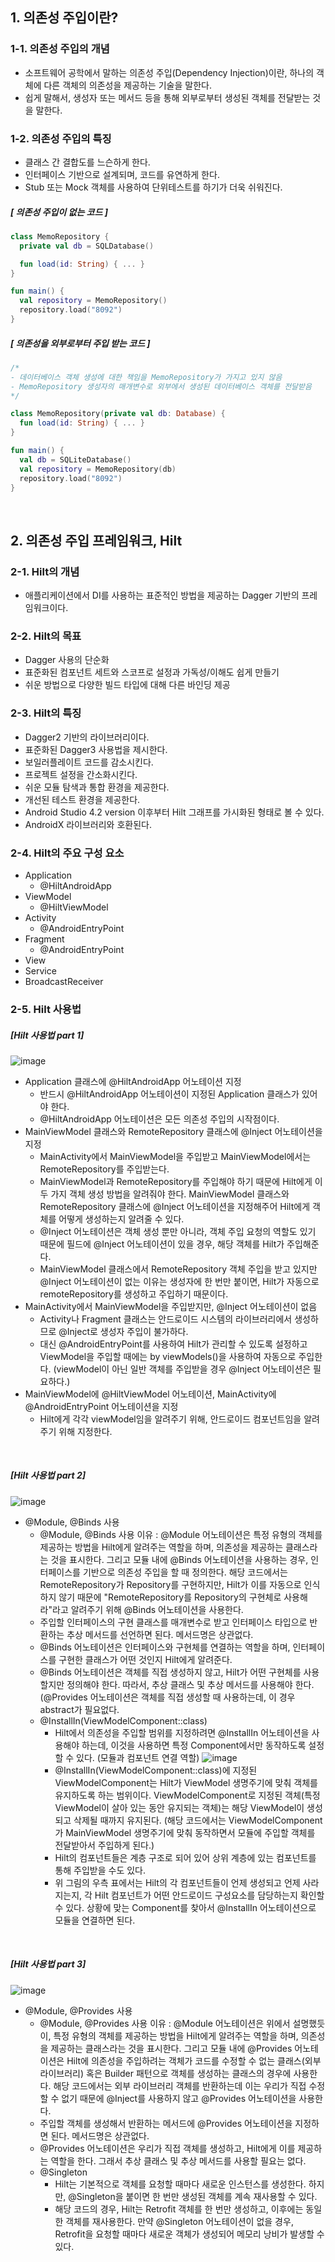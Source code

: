 ## 1. 의존성 주입이란?


### 1-1. 의존성 주입의 개념


- 소프트웨어 공학에서 말하는 의존성 주입(Dependency Injection)이란, 하나의 객체에 다른 객체의 의존성을 제공하는 기술을 말한다.
- 쉽게 말해서, 생성자 또는 메서드 등을 통해 외부로부터 생성된 객체를 전달받는 것을 말한다.


### 1-2. 의존성 주입의 특징


- 클래스 간 결합도를 느슨하게 한다.
- 인터페이스 기반으로 설계되며, 코드를 유연하게 한다.
- Stub 또는 Mock 객체를 사용하여 단위테스트를 하기가 더욱 쉬워진다.

##### [ 의존성 주입이 없는 코드 ]


```kotlin
class MemoRepository {
  private val db = SQLDatabase()

  fun load(id: String) { ... }
}

fun main() {
  val repository = MemoRepository()
  repository.load("8092")
}
```

##### [ 의존성을 외부로부터 주입 받는 코드 ]


```kotlin
/*
- 데이터베이스 객체 생성에 대한 책임을 MemoRepository가 가지고 있지 않음
- MemoRepository 생성자의 매개변수로 외부에서 생성된 데이터베이스 객체를 전달받음
*/

class MemoRepository(private val db: Database) {
  fun load(id: String) { ... }
}

fun main() {
  val db = SQLiteDatabase()
  val repository = MemoRepository(db)
  repository.load("8092")
}
```
<br>

## 2. 의존성 주입 프레임워크, Hilt


### 2-1. Hilt의 개념


- 애플리케이션에서 DI를 사용하는 표준적인 방법을 제공하는 Dagger 기반의 프레임워크이다.


### 2-2. Hilt의 목표


- Dagger 사용의 단순화
- 표준화된 컴포넌트 세트와 스코프로 설정과 가독성/이해도 쉽게 만들기
- 쉬운 방법으로 다양한 빌드 타입에 대해 다른 바인딩 제공


### 2-3. Hilt의 특징


- Dagger2 기반의 라이브러리이다.
- 표준화된 Dagger3 사용법을 제시한다.
- 보일러플레이트 코드를 감소시킨다.
- 프로젝트 설정을 간소화시킨다.
- 쉬운 모듈 탐색과 통합 환경을 제공한다.
- 개선된 테스트 환경을 제공한다.
- Android Studio 4.2 version 이후부터 Hilt 그래프를 가시화된 형태로 볼 수 있다.
- AndroidX 라이브러리와 호환된다.


### 2-4. Hilt의 주요 구성 요소


- Application
  - @HiltAndroidApp
- ViewModel
  - @HiltViewModel
- Activity
  - @AndroidEntryPoint
- Fragment
  - @AndroidEntryPoint
- View
- Service
- BroadcastReceiver


### 2-5. Hilt 사용법


##### [Hilt 사용법 part 1]


![image](https://github.com/user-attachments/assets/5ede635b-6763-4536-a446-9ffe030285b3)
- Application 클래스에 @HiltAndroidApp 어노테이션 지정
  - 반드시 @HiltAndroidApp 어노테이션이 지정된 Application 클래스가 있어야 한다.
  - @HiltAndroidApp 어노테이션은 모든 의존성 주입의 시작점이다.
- MainViewModel 클래스와 RemoteRepository 클래스에 @Inject 어노테이션을 지정
  - MainActivity에서 MainViewModel을 주입받고 MainViewModel에서는 RemoteRepository를 주입받는다.
  - MainViewModel과 RemoteRepository를 주입해야 하기 때문에 Hilt에게 이 두 가지 객체 생성 방법을 알려줘야 한다. MainViewModel 클래스와 RemoteRepository 클래스에 @Inject 어노테이션을 지정해주어 Hilt에게 객체를 어떻게 생성하는지 알려줄 수 있다.
  - @Inject 어노테이션은 객체 생성 뿐만 아니라, 객체 주입 요청의 역할도 있기 때문에 필드에 @Inject 어노테이션이 있을 경우, 해당 객체를 Hilt가 주입해준다.
  - MainViewModel 클래스에서 RemoteRepository 객체 주입을 받고 있지만 @Inject 어노테이션이 없는 이유는 생성자에 한 번만 붙이면, Hilt가 자동으로 remoteRepository를 생성하고 주입하기 때문이다.
- MainActivity에서 MainViewModel을 주입받지만, @Inject 어노테이션이 없음
  - Activity나 Fragment 클래스는 안드로이드 시스템의 라이브러리에서 생성하므로 @Inject로 생성자 주입이 불가하다.
  - 대신 @AndroidEntryPoint를 사용하여 Hilt가 관리할 수 있도록 설정하고 ViewModel을 주입할 때에는 by viewModels()을 사용하여 자동으로 주입한다. (viewModel이 아닌 일반 객체를 주입받을 경우 @Inject 어노테이션은 필요하다.)
- MainViewModel에 @HiltViewModel 어노테이션, MainActivity에 @AndroidEntryPoint 어노테이션을 지정
  - Hilt에게 각각 viewModel임을 알려주기 위해, 안드로이드 컴포넌트임을 알려주기 위해 지정한다.
<br>

##### [Hilt 사용법 part 2]


![image](https://github.com/user-attachments/assets/393e05f4-354e-47eb-9d11-951119282407)
- @Module, @Binds 사용
  - @Module, @Binds 사용 이유 : @Module 어노테이션은 특정 유형의 객체를 제공하는 방법을 Hilt에게 알려주는 역할을 하며, 의존성을 제공하는 클래스라는 것을 표시한다. 그리고 모듈 내에 @Binds 어노테이션을 사용하는 경우, 인터페이스를 기반으로 의존성 주입을 할 때 정의한다. 해당 코드에서는 RemoteRepository가 Repository를 구현하지만, Hilt가 이를 자동으로 인식하지 않기 때문에 "RemoteRepository를 Repository의 구현체로 사용해라"라고 알려주기 위해 @Binds 어노테이션을 사용한다.
  - 주입할 인터페이스의 구현 클래스를 매개변수로 받고 인터페이스 타입으로 반환하는 추상 메서드를 선언하면 된다. 메서드명은 상관없다.
  - @Binds 어노테이션은 인터페이스와 구현체를 연결하는 역할을 하며, 인터페이스를 구현한 클래스가 어떤 것인지 Hilt에게 알려준다.
  - @Binds 어노테이션은 객체를 직접 생성하지 않고, Hilt가 어떤 구현체를 사용할지만 정의해야 한다. 따라서, 추상 클래스 및 추상 메서드를 사용해야 한다. (@Provides 어노테이션은 객체를 직접 생성할 때 사용하는데, 이 경우 abstract가 필요없다.
  - @InstallIn(ViewModelComponent::class)
    - Hilt에서 의존성을 주입할 범위를 지정하려면 @InstallIn 어노테이션을 사용해야 하는데, 이것을 사용하면 특정 Component에서만 동작하도록 설정할 수 있다. (모듈과 컴포넌트 연결 역할)
    ![image](https://github.com/user-attachments/assets/5251511e-7d18-44a6-81bf-cbaf2c8bb4bf)
    - @InstallIn(ViewModelComponent::class)에 지정된 ViewModelComponent는 Hilt가 ViewModel 생명주기에 맞춰 객체를 유지하도록 하는 범위이다. ViewModelComponent로 지정된 객체(특정 ViewModel이 살아 있는 동안 유지되는 객체)는 해당 ViewModel이 생성되고 삭제될 때까지 유지된다. (해당 코드에서는 ViewModelComponent가 MainViewModel 생명주기에 맞춰 동작하면서 모듈에 주입할 객체를 전달받아서 주입하게 된다.)
    - Hilt의 컴포넌트들은 계층 구조로 되어 있어 상위 계층에 있는 컴포넌트를 통해 주입받을 수도 있다.
    - 위 그림의 우측 표에서는 Hilt의 각 컴포넌트들이 언제 생성되고 언제 사라지는지, 각 Hilt 컴포넌트가 어떤 안드로이드 구성요소를 담당하는지 확인할 수 있다. 상황에 맞는 Component를 찾아서 @InstallIn 어노테이션으로 모듈을 연결하면 된다.
<br>

##### [Hilt 사용법 part 3]


![image](https://github.com/user-attachments/assets/b5fd6d1b-a3b4-47a5-a796-2924318432f9)
- @Module, @Provides 사용
  - @Module, @Provides 사용 이유 : @Module 어노테이션은 위에서 설명했듯이, 특정 유형의 객체를 제공하는 방법을 Hilt에게 알려주는 역할을 하며, 의존성을 제공하는 클래스라는 것을 표시한다. 그리고 모듈 내에 @Provides 어노테이션은 Hilt에 의존성을 주입하려는 객체가 코드를 수정할 수 없는 클래스(외부 라이브러리) 혹은 Builder 패턴으로 객체를 생성하는 클래스의 경우에 사용한다. 해당 코드에서는 외부 라이브러리 객체를 반환하는데 이는 우리가 직접 수정할 수 없기 때문에 @Inject를 사용하지 않고 @Provides 어노테이션을 사용한다.
  - 주입할 객체를 생성해서 반환하는 메서드에 @Provides 어노테이션을 지정하면 된다. 메서드명은 상관없다.
  - @Provides 어노테이션은 우리가 직접 객체를 생성하고, Hilt에게 이를 제공하는 역할을 한다. 그래서 추상 클래스 및 추상 메서드를 사용할 필요는 없다.
  - @Singleton
    - Hilt는 기본적으로 객체를 요청할 때마다 새로운 인스턴스를 생성한다. 하지만, @Singleton을 붙이면 한 번만 생성된 객체를 계속 재사용할 수 있다.
    - 해당 코드의 경우, Hilt는 Retrofit 객체를 한 번만 생성하고, 이후에는 동일한 객체를 재사용한다. 만약 @Singleton 어노테이션이 없을 경우, Retrofit을 요청할 때마다 새로운 객체가 생성되어 메모리 낭비가 발생할 수 있다.
